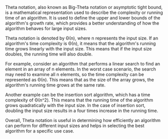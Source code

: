 

Theta notation, also known as Big-Theta notation or asymptotic tight bound, is a mathematical representation used to describe the complexity or running time of an algorithm. It is used to define the upper and lower bounds of the algorithm's growth rate, which provides a better understanding of how the algorithm behaves for large input sizes.

Theta notation is denoted by Θ(n), where n represents the input size. If an algorithm's time complexity is Θ(n), it means that the algorithm's running time grows linearly with the input size. This means that if the input size doubles, the running time will also double.

For example, consider an algorithm that performs a linear search to find an element in an array of n elements. In the worst case scenario, the search may need to examine all n elements, so the time complexity can be represented as Θ(n). This means that as the size of the array grows, the algorithm's running time grows at the same rate.

Another example can be the insertion sort algorithm, which has a time complexity of Θ(n^2). This means that the running time of the algorithm grows quadratically with the input size. In the case of insertion sort, doubling the input size results in a four times increase in the running time.

Overall, Theta notation is useful in determining how efficiently an algorithm can perform for different input sizes and helps in selecting the best algorithm for a specific use case.
